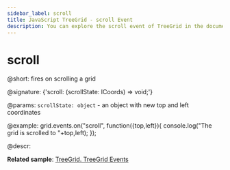 ```yaml
---
sidebar_label: scroll
title: JavaScript TreeGrid - scroll Event 
description: You can explore the scroll event of TreeGrid in the documentation of the DHTMLX JavaScript UI library. Browse developer guides and API reference, try out code examples and live demos, and download a free 30-day evaluation version of DHTMLX Suite 7.
---
```


# scroll

@short: fires on scrolling a grid

@signature: {'scroll: (scrollState: ICoords) => void;'}

@params:
`scrollState: object` - an object with new top and left coordinates

@example:
grid.events.on("scroll", function({top,left}){
    console.log("The grid is scrolled to "+top,left);
});

@descr:

**Related sample**: [TreeGrid. TreeGrid Events](https://snippet.dhtmlx.com/sgwnxshe)
